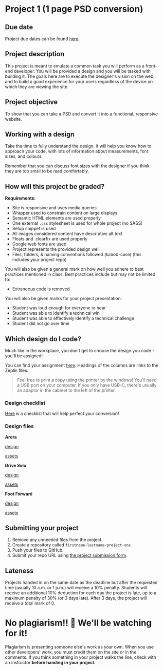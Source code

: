 # Project 1 (1 page PSD conversion)

## Due date

Project due dates can be found [here](https://github.com/HackerYou/bootcamp-notes/blob/master/stuff-you-need-to-know/important-dates.md).

## Project description

This project is meant to emulate a common task you will perform as a front-end developer. You will be provided a design and you will be tasked with building it. The goals here are to execute the designer's vision on the web, and to build a good experience for your users regardless of the device on which they are viewing the site.

## Project objective

To show that you can take a PSD and convert it into a functional, responsive website.

## Working with a design

Take the time to fully understand the design. It will help you know how to approach your code, with lots of information about measurements, font sizes, and colours.

Remember that you can discuss font sizes with the designer if you think they are too small to be read comfortably.

## How will this project be graded?

**Requirements:**

-   Site is responsive and uses media queries
-   Wrapper used to constrain content on large displays
-   Semantic HTML elements are used properly
-   One external `.css` stylesheet is used for whole project (no SASS)
-   Setup snippet is used
-   All images considered content have descriptive alt text
-   Floats and .clearfix are used properly
-   Google web fonts are used
-   Project represents the provided design well
-   Files, folders, & naming conventions followed (kabob-case) (this includes your project repo)

You will also be given a general mark on how well you adhere to best practices mentioned in class. Best practices include but may not be limited to:

-   Extraneous code is removed

You will also be given marks for your project presentation:

-   Student was loud enough for everyone to hear
-   Student was able to identify a technical win
-   Student was able to effectively identify a technical challenge
-   Student did not go over time

## Which design do I code?

Much like in the workplace, you don't get to choose the design you code - you'll be assigned!

You can find your assignment [here](https://docs.google.com/spreadsheets/d/1sPMnnBRM9te3MwBmgv6CMVKqqIKlFYt7uSLhx_QAndA/edit#gid=1112317742). Headings of the columns are links to the Zeplin files.

> Feel free to print a copy using the printer by the windows! You'll need a USB port on your computer. If you only have USB-C, there's usually an adaptor in the cabinet to the left of the printer.

### Design checklist

[Here](https://docs.google.com/document/d/17GYf0CfvD8Mdt4fXXH_03Hc-L-y9V3xLSbO5AIfdK54/edit) is a checklist that will help perfect your conversion!

### Design files

<!-- Coming soon! -->

**Arora**

[design](https://scene.zeplin.io/project/5cacba8e16f8996023073ad9)

[assets](https://hychalknotes.s3.amazonaws.com/arora-assets.zip)

**Drive Solo**

[design](https://scene.zeplin.io/project/5cab7d3ad4655b65fd31a06b)

[assets](https://hychalknotes.s3.amazonaws.com/drive-solo-assets.zip)

**Foot Forward**

[design](https://scene.zeplin.io/project/5c9be27eff87da691c56c139)

[assets](https://hychalknotes.s3.amazonaws.com/foot-forward-assets.zip)

## Submitting your project

1. Remove any unneeded files from the project.
2. Create a repository called `firstname-lastname-project-one`
3. Push your files to GitHub.
4. Submit your repo URL using [the project submission form](https://docs.google.com/forms/d/1ld09hsgj2WEpCEjNwg8ezA-wOlsFKeuBleYHlOPDUW0/edit).

<!-- ## #design in Helpcue

Though design isn't the core focus of the bootcamp, having a well-designed and cohesive project will help provide a professional polish to your portfolio pieces.

Whether you need advice on colour schemes, fonts, layout or a wider professional opinion, manage your time so that you can take advantage of instructor and peer feedback on design during project work time. 🎨 -->

## Lateness

Projects handed in on the same date as the deadline but after the requested time (usually 10 a.m. or 1 p.m.) will receive a 10% penalty. Students will receive an additional 10% deduction for each day the project is late, up to a maximum penalty of 30% (or 3 days late). After 3 days, the project will receive a total mark of 0.

# No plagiarism!! 👀 We'll be watching for it!

Plagiarism is presenting someone else's work as your own. When you use other developers' work, you must credit them on the site or in the comments. If you think something in your project walks the line, check with an instructor **before handing in your project**.
